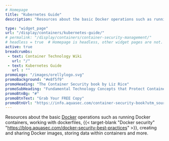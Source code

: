 ```yaml
---
# Homepage
title: "Kubernetes Guide"
description: "Resources about the basic Docker operations such as running Docker containers, working with dockerfiles, Docker security, creating and sharing Docker images, storing data within containers and more."

type: "widget_page"
url: "/display/containers/kubernetes-guide/"  
# permalink: "/display/containers/container-security-management/"
# headless = true  # Homepage is headless, other widget pages are not.
active: true
breadcrumbs:
 - text: Container Technology Wiki
   url: "/"
 - text: Kubernetes Guide
   url : ""
promoLogo: "/images/orellylogo.svg"
promoBackground: "#e8f5f9"
promoHeading: "The Container Security book by Liz Rice"
promoSubHeading: "Fundamental Technology Concepts that Protect Containerized Applications"
promoBtnBg: "#"
promoBtnText: "Grab Your FREE Copy"
promoBtnUrl: "https://info.aquasec.com/container-security-book?utm_source=wiki"
---
```


Resources about the basic [Docker](/display/containers/Docker+Architecture) operations such as running Docker containers, working with dockerfiles, {{< target-blank "Docker security" "https://blog.aquasec.com/docker-security-best-practices" >}}, creating and sharing Docker images, storing data within containers and more.
